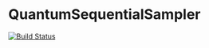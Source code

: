 # QuantumSequentialSampler

[![Build Status](https://github.com/likanzhan/QuantumSequentialSampler.jl/actions/workflows/CI.yml/badge.svg?branch=main)](https://github.com/likanzhan/QuantumSequentialSampler.jl/actions/workflows/CI.yml?query=branch%3Amain)
